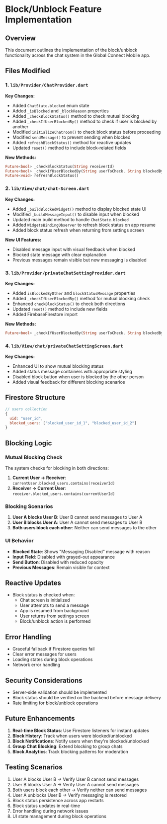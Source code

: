 # Block/Unblock Feature Implementation

## Overview
This document outlines the implementation of the block/unblock functionality across the chat system in the Global Connect Mobile app.

## Files Modified

### 1. `lib/Provider/ChatProvider.dart`
**Key Changes:**
- Added `ChatState.blocked` enum state
- Added `_isBlocked` and `_blockReason` properties
- Added `_checkBlockStatus()` method to check mutual blocking
- Added `_checkIfUserBlockedBy()` method to check if user is blocked by another
- Modified `initializeChatroom()` to check block status before proceeding
- Modified `sendMessage()` to prevent sending when blocked
- Added `refreshBlockStatus()` method for reactive updates
- Updated `reset()` method to include block-related fields

**New Methods:**
```dart
Future<bool> _checkBlockStatus(String receiverId)
Future<bool> _checkIfUserBlockedBy(String userToCheck, String blockedByUserId)
Future<void> refreshBlockStatus()
```

### 2. `lib/View/chat/chat-Screen.dart`
**Key Changes:**
- Added `_buildBlockedWidget()` method to display blocked state UI
- Modified `_buildMessageInput()` to disable input when blocked
- Updated main build method to handle `ChatState.blocked`
- Added `WidgetsBindingObserver` to refresh block status on app resume
- Added block status refresh when returning from settings screen

**New UI Features:**
- Disabled message input with visual feedback when blocked
- Blocked state message with clear explanation
- Previous messages remain visible but new messaging is disabled

### 3. `lib/Provider/privateChatSettingProvider.dart`
**Key Changes:**
- Added `isBlockedByOther` and `blockStatusMessage` properties
- Added `_checkIfUserBlockedBy()` method for mutual blocking check
- Enhanced `checkBlockStatus()` to check both directions
- Updated `reset()` method to include new fields
- Added FirebaseFirestore import

**New Methods:**
```dart
Future<bool> _checkIfUserBlockedBy(String userToCheck, String blockedByUserId)
```

### 4. `lib/View/chat/privateChatSettingScreen.dart`
**Key Changes:**
- Enhanced UI to show mutual blocking status
- Added status message containers with appropriate styling
- Disabled block button when user is blocked by the other person
- Added visual feedback for different blocking scenarios

## Firestore Structure
```javascript
// users collection
{
  uid: "user_id",
  blocked_users: ["blocked_user_id_1", "blocked_user_id_2"]
}
```

## Blocking Logic

### Mutual Blocking Check
The system checks for blocking in both directions:
1. **Current User → Receiver**: `currentUser.blocked_users.contains(receiverId)`
2. **Receiver → Current User**: `receiver.blocked_users.contains(currentUserId)`

### Blocking Scenarios
1. **User A blocks User B**: User B cannot send messages to User A
2. **User B blocks User A**: User A cannot send messages to User B
3. **Both users block each other**: Neither can send messages to the other

### UI Behavior
- **Blocked State**: Shows "Messaging Disabled" message with reason
- **Input Field**: Disabled with grayed-out appearance
- **Send Button**: Disabled with reduced opacity
- **Previous Messages**: Remain visible for context

## Reactive Updates
- Block status is checked when:
  - Chat screen is initialized
  - User attempts to send a message
  - App is resumed from background
  - User returns from settings screen
  - Block/unblock action is performed

## Error Handling
- Graceful fallback if Firestore queries fail
- Clear error messages for users
- Loading states during block operations
- Network error handling

## Security Considerations
- Server-side validation should be implemented
- Block status should be verified on the backend before message delivery
- Rate limiting for block/unblock operations

## Future Enhancements
1. **Real-time Block Status**: Use Firestore listeners for instant updates
2. **Block History**: Track when users were blocked/unblocked
3. **Block Notifications**: Notify users when they're blocked/unblocked
4. **Group Chat Blocking**: Extend blocking to group chats
5. **Block Analytics**: Track blocking patterns for moderation

## Testing Scenarios
1. User A blocks User B → Verify User B cannot send messages
2. User B blocks User A → Verify User A cannot send messages
3. Both users block each other → Verify neither can send messages
4. User A unblocks User B → Verify messaging is restored
5. Block status persistence across app restarts
6. Block status updates in real-time
7. Error handling during network issues
8. UI state management during block operations 